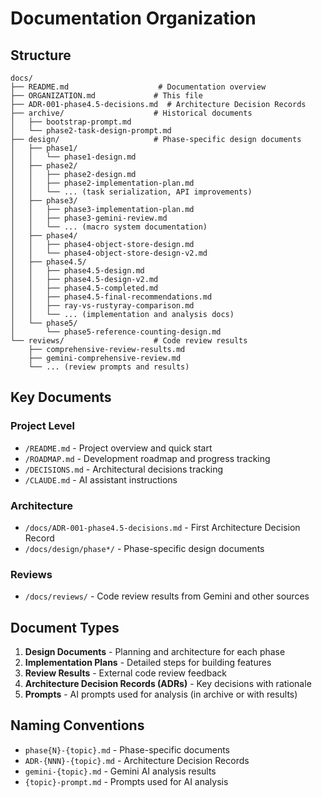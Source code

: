 # Documentation Organization

## Structure

```
docs/
├── README.md                    # Documentation overview
├── ORGANIZATION.md             # This file
├── ADR-001-phase4.5-decisions.md  # Architecture Decision Records
├── archive/                    # Historical documents
│   ├── bootstrap-prompt.md
│   └── phase2-task-design-prompt.md
├── design/                     # Phase-specific design documents
│   ├── phase1/
│   │   └── phase1-design.md
│   ├── phase2/
│   │   ├── phase2-design.md
│   │   ├── phase2-implementation-plan.md
│   │   └── ... (task serialization, API improvements)
│   ├── phase3/
│   │   ├── phase3-implementation-plan.md
│   │   ├── phase3-gemini-review.md
│   │   └── ... (macro system documentation)
│   ├── phase4/
│   │   ├── phase4-object-store-design.md
│   │   └── phase4-object-store-design-v2.md
│   ├── phase4.5/
│   │   ├── phase4.5-design.md
│   │   ├── phase4.5-design-v2.md
│   │   ├── phase4.5-completed.md
│   │   ├── phase4.5-final-recommendations.md
│   │   ├── ray-vs-rustyray-comparison.md
│   │   └── ... (implementation and analysis docs)
│   └── phase5/
│       └── phase5-reference-counting-design.md
└── reviews/                    # Code review results
    ├── comprehensive-review-results.md
    ├── gemini-comprehensive-review.md
    └── ... (review prompts and results)
```

## Key Documents

### Project Level
- `/README.md` - Project overview and quick start
- `/ROADMAP.md` - Development roadmap and progress tracking
- `/DECISIONS.md` - Architectural decisions tracking
- `/CLAUDE.md` - AI assistant instructions

### Architecture
- `/docs/ADR-001-phase4.5-decisions.md` - First Architecture Decision Record
- `/docs/design/phase*/` - Phase-specific design documents

### Reviews
- `/docs/reviews/` - Code review results from Gemini and other sources

## Document Types

1. **Design Documents** - Planning and architecture for each phase
2. **Implementation Plans** - Detailed steps for building features
3. **Review Results** - External code review feedback
4. **Architecture Decision Records (ADRs)** - Key decisions with rationale
5. **Prompts** - AI prompts used for analysis (in archive or with results)

## Naming Conventions

- `phase{N}-{topic}.md` - Phase-specific documents
- `ADR-{NNN}-{topic}.md` - Architecture Decision Records
- `gemini-{topic}.md` - Gemini AI analysis results
- `{topic}-prompt.md` - Prompts used for AI analysis